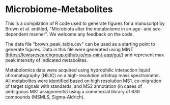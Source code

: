 # Microbiome-Metabolites
This is a compilation of R code used to generate figures for a manuscript by Brown et al. entitled, "Microbiota alter the metabolome in an age- and sex- dependent manner". We welcome any feedback on the code. 

The data file "brown_peak_table.csv" can be used as a starting point to generate figures. Data in this file were generated using MINT (https://lewisresearchgroup.github.io/ms-mint-app/gui/) and represent max peak intensity of indicated metabolites.  

Metabolomics data were acquired using hydrophilic interaction liquid chromatography (HILIC) on a high-resolution orbitrap mass spectrometer. All metabolites were identified based on high resolution MS1, co-migration of target signals with standards, and MS2 annotation (in cases of ambiguous MS1 assignments) using a commercial library of 639 compounds (MSMLS, Sigma-Aldrich).
